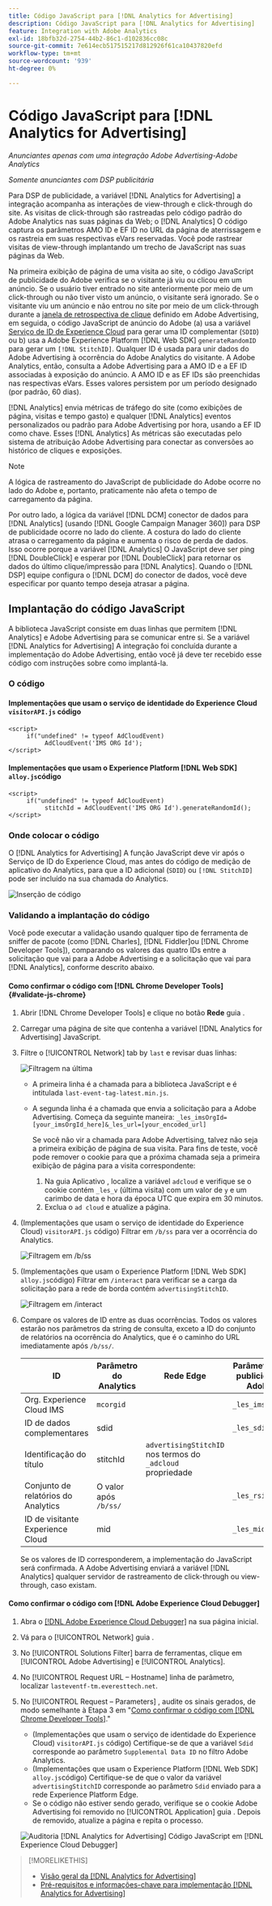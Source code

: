```yaml
---
title: Código JavaScript para [!DNL Analytics for Advertising]
description: Código JavaScript para [!DNL Analytics for Advertising]
feature: Integration with Adobe Analytics
exl-id: 18bfb32d-2754-44b2-86c1-d102836cc08c
source-git-commit: 7e614ecb517515217d812926f61ca10437820efd
workflow-type: tm+mt
source-wordcount: '939'
ht-degree: 0%

---
```


# Código JavaScript para [!DNL Analytics for Advertising]

*Anunciantes apenas com uma integração Adobe Advertising-Adobe Analytics*

*Somente anunciantes com DSP publicitária*

Para DSP de publicidade, a variável [!DNL Analytics for Advertising] a integração acompanha as interações de view-through e click-through do site. As visitas de click-through são rastreadas pelo código padrão do Adobe Analytics nas suas páginas da Web; o [!DNL Analytics] O código captura os parâmetros AMO ID e EF ID no URL da página de aterrissagem e os rastreia em suas respectivas eVars reservadas. Você pode rastrear visitas de view-through implantando um trecho de JavaScript nas suas páginas da Web.

Na primeira exibição de página de uma visita ao site, o código JavaScript de publicidade do Adobe verifica se o visitante já viu ou clicou em um anúncio. Se o usuário tiver entrado no site anteriormente por meio de um click-through ou não tiver visto um anúncio, o visitante será ignorado. Se o visitante viu um anúncio e não entrou no site por meio de um click-through durante a [janela de retrospectiva de clique](/help/integrations/analytics/prerequisites.md#lookback-a4adc) definido em Adobe Advertising, em seguida, o código JavaScript de anúncio do Adobe (a) usa a variável [Serviço de ID de Experience Cloud](https://experienceleague.adobe.com/docs/id-service/using/home.html) para gerar uma ID complementar (`SDID`) ou b) usa a Adobe Experience Platform [!DNL Web SDK] `generateRandomID` para gerar um `[!DNL StitchID]`. Qualquer ID é usada para unir dados do Adobe Advertising à ocorrência do Adobe Analytics do visitante. A Adobe Analytics, então, consulta a Adobe Advertising para a AMO ID e a EF ID associadas à exposição do anúncio. A AMO ID e as EF IDs são preenchidas nas respectivas eVars. Esses valores persistem por um período designado (por padrão, 60 dias).

[!DNL Analytics] envia métricas de tráfego do site (como exibições de página, visitas e tempo gasto) e qualquer [!DNL Analytics] eventos personalizados ou padrão para Adobe Advertising por hora, usando a EF ID como chave. Esses [!DNL Analytics] As métricas são executadas pelo sistema de atribuição Adobe Advertising para conectar as conversões ao histórico de cliques e exposições.

>[!NOTE]
>
>A lógica de rastreamento do JavaScript de publicidade do Adobe ocorre no lado do Adobe e, portanto, praticamente não afeta o tempo de carregamento da página.
>
>Por outro lado, a lógica da variável [!DNL DCM] conector de dados para [!DNL Analytics] (usando [!DNL Google Campaign Manager 360]) para DSP de publicidade ocorre no lado do cliente. A costura do lado do cliente atrasa o carregamento da página e aumenta o risco de perda de dados. Isso ocorre porque a variável [!DNL Analytics] O JavaScript deve ser ping [!DNL DoubleClick] e esperar por [!DNL DoubleClick] para retornar os dados do último clique/impressão para [!DNL Analytics]. Quando o [!DNL DSP] equipe configura o [!DNL DCM] do conector de dados, você deve especificar por quanto tempo deseja atrasar a página.

## Implantação do código JavaScript

A biblioteca JavaScript consiste em duas linhas que permitem [!DNL Analytics] e Adobe Advertising para se comunicar entre si. Se a variável [!DNL Analytics for Advertising] A integração foi concluída durante a implementação do Adobe Advertising, então você já deve ter recebido esse código com instruções sobre como implantá-la.

### O código

#### Implementações que usam o serviço de identidade do Experience Cloud `visitorAPI.js` código

```
<script>
     if("undefined" != typeof AdCloudEvent) 
          AdCloudEvent('IMS ORG Id');
</script>
```

#### Implementações que usam o Experience Platform [!DNL Web SDK] `alloy.js`código

```
<script>
     if("undefined" != typeof AdCloudEvent) 
          stitchId = AdCloudEvent('IMS ORG Id').generateRandomId();
</script>
```

### Onde colocar o código

O [!DNL Analytics for Advertising] A função JavaScript deve vir após o Serviço de ID do Experience Cloud, mas antes do código de medição de aplicativo do Analytics, para que a ID adicional (`SDID`) ou `[!DNL StitchID]` pode ser incluído na sua chamada do Analytics.

![Inserção de código](/help/integrations/assets/a4adc-code-placement.png)

### Validando a implantação do código

Você pode executar a validação usando qualquer tipo de ferramenta de sniffer de pacote (como [!DNL Charles], [!DNL Fiddler]ou [!DNL Chrome Developer Tools]), comparando os valores das quatro IDs entre a solicitação que vai para a Adobe Advertising e a solicitação que vai para [!DNL Analytics], conforme descrito abaixo.

#### Como confirmar o código com [!DNL Chrome Developer Tools] {#validate-js-chrome}

1. Abrir [!DNL Chrome Developer Tools] e clique no botão **Rede** guia .

1. Carregar uma página de site que contenha a variável [!DNL Analytics for Advertising] JavaScript.

1. Filtre o [!UICONTROL Network] tab by `last` e revisar duas linhas:

   ![Filtragem na última](/help/integrations/assets/a4adc-code-validation-filter-last.png)

   * A primeira linha é a chamada para a biblioteca JavaScript e é intitulada `last-event-tag-latest.min.js`.
   * A segunda linha é a chamada que envia a solicitação para a Adobe Advertising. Começa da seguinte maneira: `_les_imsOrgId=[your_imsOrgId_here]&_les_url=[your_encoded_url]`

      Se você não vir a chamada para Adobe Advertising, talvez não seja a primeira exibição de página de sua visita. Para fins de teste, você pode remover o cookie para que a próxima chamada seja a primeira exibição de página para a visita correspondente:

      1. Na guia Aplicativo , localize a variável `adcloud` e verifique se o cookie contém `_les_v` (última visita) com um valor de `y` e um carimbo de data e hora da época UTC que expira em 30 minutos.
      1. Exclua o `ad cloud` e atualize a página.

1. (Implementações que usam o serviço de identidade do Experience Cloud) `visitorAPI.js` código) Filtrar em `/b/ss` para ver a ocorrência do Analytics.

   ![Filtragem em `/b/ss`](/help/integrations/assets/a4adc-code-validation-filter-bss.png)

1. (Implementações que usam o Experience Platform [!DNL Web SDK] `alloy.js`código) Filtrar em `/interact` para verificar se a carga da solicitação para a rede de borda contém `advertisingStitchID`.

   ![Filtragem em `/interact`](/help/integrations/assets/a4adc-code-validation-filter-interact.png)

1. Compare os valores de ID entre as duas ocorrências. Todos os valores estarão nos parâmetros da string de consulta, exceto a ID do conjunto de relatórios na ocorrência do Analytics, que é o caminho do URL imediatamente após `/b/ss/`.

   | ID | Parâmetro do Analytics | Rede Edge | Parâmetro de publicidade Adobe |
   | --- | --- | --- | --- |
   | Org. Experience Cloud IMS | `mcorgid` |  | `_les_imsOrgid` |
   | ID de dados complementares | sdid |  | `_les_sdid` |
   | Identificação do título | stitchId | `advertisingStitchID` nos termos do `_adcloud` propriedade |  |
   | Conjunto de relatórios do Analytics | O valor após `/b/ss/` |  | `_les_rsid` |
   | ID de visitante Experience Cloud | mid |  | `_les_mid` |

   Se os valores de ID corresponderem, a implementação do JavaScript será confirmada. A Adobe Advertising enviará a variável [!DNL Analytics] qualquer servidor de rastreamento de click-through ou view-through, caso existam.

#### Como confirmar o código com [!DNL Adobe Experience Cloud Debugger]

1. Abra o [[!DNL Adobe Experience Cloud Debugger]](https://experienceleague.adobe.com/docs/debugger/using-v2/summary.html) na sua página inicial.
1. Vá para o [!UICONTROL Network] guia .
1. No [!UICONTROL Solutions Filter] barra de ferramentas, clique em [!UICONTROL Adobe Advertising] e [!UICONTROL Analytics].
1. No [!UICONTROL Request URL – Hostname] linha de parâmetro, localizar `lasteventf-tm.everesttech.net`.
1. No [!UICONTROL Request – Parameters] , audite os sinais gerados, de modo semelhante à Etapa 3 em &quot;[Como confirmar o código com [!DNL Chrome Developer Tools]](#validate-js-chrome).&quot;
   * (Implementações que usam o serviço de identidade do Experience Cloud) `visitorAPI.js` código) Certifique-se de que a variável `Sdid` corresponde ao parâmetro `Supplemental Data ID` no filtro Adobe Analytics.
   * (Implementações que usam o Experience Platform [!DNL Web SDK] `alloy.js`código) Certifique-se de que o valor da variável `advertisingStitchID` corresponde ao parâmetro `Sdid` enviado para a rede Experience Platform Edge.
   * Se o código não estiver sendo gerado, verifique se o cookie Adobe Advertising foi removido no [!UICONTROL Application] guia . Depois de removido, atualize a página e repita o processo.

   ![Auditoria [!DNL Analytics for Advertising] Código JavaScript em [!DNL Experience Cloud Debugger]](/help/integrations/assets/a4adc-js-audit-debugger.png)

>[!MORELIKETHIS]
>
>* [Visão geral da [!DNL Analytics for Advertising]](overview.md)
>* [Pré-requisitos e informações-chave para implementação [!DNL Analytics for Advertising]](prerequisites.md)

